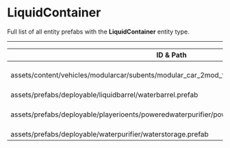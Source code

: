 # LiquidContainer
Full list of all <Badge type="warning" text="4"/> entity prefabs with the **LiquidContainer** entity type.

---
| ID & Path |
| --- |
| <a href="#1803881164"><Badge id="1803881164" type="tip" text="#"/></a> <Badge type="tip" text="1803881164"/> <br> assets/content/vehicles/modularcar/subents/modular_car_2mod_fuel_tank.prefab |
| <a href="#3746060889"><Badge id="3746060889" type="tip" text="#"/></a> <Badge type="tip" text="3746060889"/> <br> assets/prefabs/deployable/liquidbarrel/waterbarrel.prefab |
| <a href="#795179107"><Badge id="795179107" type="tip" text="#"/></a> <Badge type="tip" text="795179107"/> <br> assets/prefabs/deployable/playerioents/poweredwaterpurifier/poweredwaterpurifier.storage.prefab |
| <a href="#1488612322"><Badge id="1488612322" type="tip" text="#"/></a> <Badge type="tip" text="1488612322"/> <br> assets/prefabs/deployable/waterpurifier/waterstorage.prefab |
